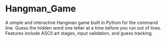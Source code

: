 # Hangman_Game
A simple and interactive Hangman game built in Python for the command line. Guess the hidden word one letter at a time before you run out of lives. Features include ASCII art stages, input validation, and guess tracking.
